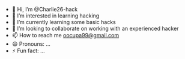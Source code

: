 - 👋 Hi, I’m @Charlie26-hack
- 👀 I’m interested in learning hacking 
- 🌱 I’m currently learning some basic hacks
- 💞️ I’m looking to collaborate on working with an experienced hacker 
- 📫 How to reach me oocupa99@gmail.com 
- 😄 Pronouns: ...
- ⚡ Fun fact: ...

<!---
Charlie26-hack/Charlie26-hack is a ✨ special ✨ repository because its `README.md` (this file) appears on your GitHub profile.
You can click the Preview link to take a look at your changes.
--->

